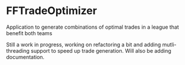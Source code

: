 # FFTradeOptimizer
Application to generate combinations of optimal trades in a league that benefit both teams

Still a work in progress, working on refactoring a bit and adding mutli-threading support to speed up trade generation. Will also be adding documentation.
